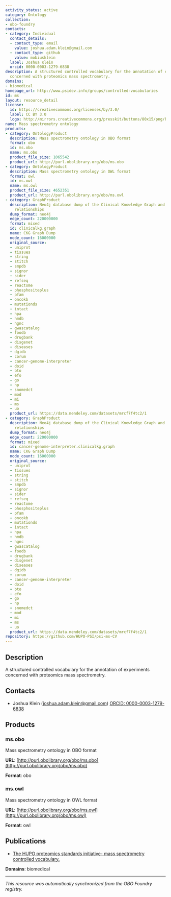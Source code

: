 ```yaml
---
activity_status: active
category: Ontology
collection:
- obo-foundry
contacts:
- category: Individual
  contact_details:
  - contact_type: email
    value: joshua.adam.klein@gmail.com
  - contact_type: github
    value: mobiusklein
  label: Joshua Klein
  orcid: 0000-0003-1279-6838
description: A structured controlled vocabulary for the annotation of experiments
  concerned with proteomics mass spectrometry.
domains:
- biomedical
homepage_url: http://www.psidev.info/groups/controlled-vocabularies
id: ms
layout: resource_detail
license:
  id: https://creativecommons.org/licenses/by/3.0/
  label: CC BY 3.0
  logo: http://mirrors.creativecommons.org/presskit/buttons/80x15/png/by.png
name: Mass spectrometry ontology
products:
- category: OntologyProduct
  description: Mass spectrometry ontology in OBO format
  format: obo
  id: ms.obo
  name: ms.obo
  product_file_size: 1065542
  product_url: http://purl.obolibrary.org/obo/ms.obo
- category: OntologyProduct
  description: Mass spectrometry ontology in OWL format
  format: owl
  id: ms.owl
  name: ms.owl
  product_file_size: 4652351
  product_url: http://purl.obolibrary.org/obo/ms.owl
- category: GraphProduct
  description: Neo4j database dump of the Clinical Knowledge Graph and additional
    relationships
  dump_format: neo4j
  edge_count: 220000000
  format: mixed
  id: clinicalkg.graph
  name: CKG Graph Dump
  node_count: 16000000
  original_source:
  - uniprot
  - tissues
  - string
  - stitch
  - smpdb
  - signor
  - sider
  - refseq
  - reactome
  - phosphositeplus
  - pfam
  - oncokb
  - mutationds
  - intact
  - hpa
  - hmdb
  - hgnc
  - gwascatalog
  - foodb
  - drugbank
  - disgenet
  - diseases
  - dgidb
  - corum
  - cancer-genome-interpreter
  - doid
  - bto
  - efo
  - go
  - hp
  - snomedct
  - mod
  - mi
  - ms
  - uo
  product_url: https://data.mendeley.com/datasets/mrcf7f4tc2/1
- category: GraphProduct
  description: Neo4j database dump of the Clinical Knowledge Graph and additional
    relationships
  dump_format: neo4j
  edge_count: 220000000
  format: mixed
  id: cancer-genome-interpreter.clinicalkg.graph
  name: CKG Graph Dump
  node_count: 16000000
  original_source:
  - uniprot
  - tissues
  - string
  - stitch
  - smpdb
  - signor
  - sider
  - refseq
  - reactome
  - phosphositeplus
  - pfam
  - oncokb
  - mutationds
  - intact
  - hpa
  - hmdb
  - hgnc
  - gwascatalog
  - foodb
  - drugbank
  - disgenet
  - diseases
  - dgidb
  - corum
  - cancer-genome-interpreter
  - doid
  - bto
  - efo
  - go
  - hp
  - snomedct
  - mod
  - mi
  - ms
  - uo
  product_url: https://data.mendeley.com/datasets/mrcf7f4tc2/1
repository: https://github.com/HUPO-PSI/psi-ms-CV
---
```

## Description

A structured controlled vocabulary for the annotation of experiments concerned with proteomics mass spectrometry.

## Contacts

- Joshua Klein (joshua.adam.klein@gmail.com) [ORCID: 0000-0003-1279-6838](https://orcid.org/0000-0003-1279-6838)

## Products

### ms.obo

Mass spectrometry ontology in OBO format

**URL**: [http://purl.obolibrary.org/obo/ms.obo](http://purl.obolibrary.org/obo/ms.obo)

**Format**: obo

### ms.owl

Mass spectrometry ontology in OWL format

**URL**: [http://purl.obolibrary.org/obo/ms.owl](http://purl.obolibrary.org/obo/ms.owl)

**Format**: owl

## Publications

- [The HUPO proteomics standards initiative- mass spectrometry controlled vocabulary.](https://www.ncbi.nlm.nih.gov/pubmed/23482073)

**Domains**: biomedical

---

*This resource was automatically synchronized from the OBO Foundry registry.*